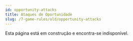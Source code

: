 ```yaml
---
id: opportunity-attacks
title: Ataques de Oportunidade
slug: /7-game-rules/old/opportunity-attacks
---
```


Esta página está em construção e encontra-se indisponível.
